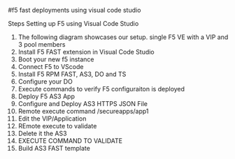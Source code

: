 #f5 fast deployments using visual code studio


Steps Setting up F5 using Visual Code Studio

1. The following diagram showcases our setup. single F5 VE with a VIP and 3 pool members
2. Install F5 FAST extension in Visual Code Studio
3. Boot your new f5 instance
4. Connect F5 to VScode
5. Install F5 RPM FAST, AS3, DO and TS
6. Configure your DO 
7. Execute commands to verify F5 configuraiton is deployed
8. Deploy F5 AS3 App 
9. Configure and Deploy AS3 HTTPS JSON File
10. Remote execute command /secureapps/app1
11. Edit the VIP/Application 
12. REmote execute to validate
13. Delete it the AS3
14. EXECUTE COMMAND TO VALIDATE
15. Build AS3 FAST template 
